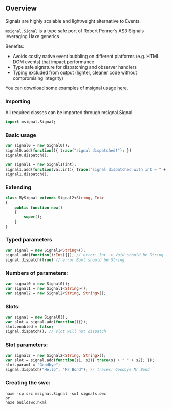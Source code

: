 ## Overview

Signals are highly scalable and lightweight alternative to Events.

`msignal.Signal` is a type safe port of Robert Penner’s AS3 Signals leveraging Haxe generics.

Benefits:

* Avoids costly native event bubbling on different platforms (e.g. HTML DOM events) that impact performance
* Type safe signature for dispatching and observer handlers
* Typing excluded from output (lighter, cleaner code without compromising integrity)

You can download some examples of msignal usage [here](https://github.com/downloads/massiveinteractive/msignal/examples.zip).

### Importing

All required classes can be imported through msignal.Signal

```haxe
import msignal.Signal;
```

### Basic usage

```haxe
var signal0 = new Signal0();
signal0.add(function(){ trace("signal dispatched!"); })
signal0.dispatch();

var signal1 = new Signal1(int);
signal1.add(function(val:int){ trace("signal dispatched with int = " + val + "!"); })
signal1.dispatch();
```

### Extending

```haxe
class MySignal extends Signal2<String, Int>
{
	public function new()
	{
		super();
	}
}
```

### Typed parameters

```haxe
var signal = new Signal1<String>();
signal.add(function(i:Int){}); // error: Int -> Void should be String -> Void
signal.dispatch(true) // error Bool should be String
```

### Numbers of parameters:

```haxe
var signal0 = new Signal0();
var signal1 = new Signal1<String>();
var signal2 = new Signal2<String, String>();
```

### Slots:

```haxe
var signal = new Signal0();
var slot = signal.add(function(){});
slot.enabled = false;
signal.dispatch(); // slot will not dispatch
```

### Slot parameters:

```haxe
var signal2 = new Signal2<String, String>();
var slot = signal.add(function(s1, s2){ trace(s1 + " " + s2); });
slot.param1 = "Goodbye";
signal.dispatch("Hello", "Mr Bond"); // traces: Goodbye Mr Bond
```

### Creating the swc:

```
haxe -cp src msignal.Signal -swf signals.swc
or
haxe buildswc.hxml
```
